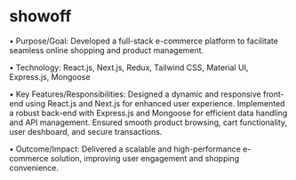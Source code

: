 # showoff

• Purpose/Goal: Developed a full-stack e-commerce platform to facilitate seamless online shopping and product
management.

• Technology: React.js, Next.js, Redux, Tailwind CSS, Material UI, Express.js, Mongoose

• Key Features/Responsibilities: Designed a dynamic and responsive front-end using React.js and Next.js for
enhanced user experience. Implemented a robust back-end with Express.js and Mongoose for efficient data handling
and API management. Ensured smooth product browsing, cart functionality, user deshboard, and secure
transactions.

• Outcome/Impact: Delivered a scalable and high-performance e-commerce solution, improving user engagement
and shopping convenience.
